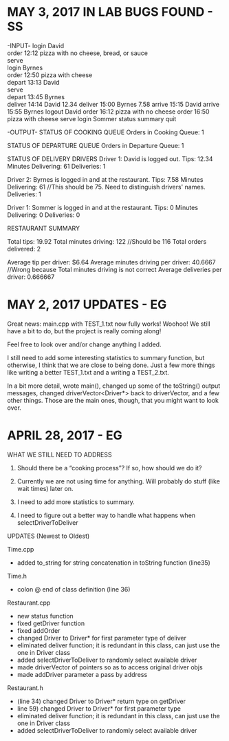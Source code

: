 # MAY 3, 2017 IN LAB BUGS FOUND - SS
-INPUT-
login David  
order 12:12 pizza with no cheese, bread, or sauce  
serve  
login Byrnes  
order 12:50 pizza with cheese  
depart 13:13 David  
serve  
depart 13:45 Byrnes  
deliver 14:14 David 12.34
deliver 15:00 Byrnes 7.58
arrive 15:15 David
arrive 15:55 Byrnes
logout David
order 16:12 pizza with no cheese
order 16:50 pizza with cheese
serve
login Sommer
status
summary
quit

-OUTPUT-
STATUS OF COOKING QUEUE
Orders in Cooking Queue: 1

STATUS OF DEPARTURE QUEUE
Orders in Departure Queue: 1

STATUS OF DELIVERY DRIVERS
Driver 1: David is logged out.
Tips: 12.34
Minutes Delivering: 61
Deliveries: 1

Driver 2: Byrnes is logged in and at the restaurant.
Tips: 7.58
Minutes Delivering: 61  //This should be 75. Need to distinguish drivers' names.
Deliveries: 1

Driver 1: Sommer is logged in and at the restaurant.
Tips: 0
Minutes Delivering: 0
Deliveries: 0

RESTAURANT SUMMARY

Total tips: 19.92
Total minutes driving: 122 //Should be 116
Total orders delivered: 2

Average tip per driver: $6.64
Average minutes driving per driver: 40.6667  //Wrong because Total minutes driving is not correct
Average deliveries per driver: 0.666667





# MAY 2, 2017 UPDATES - EG

Great news: main.cpp with TEST_1.txt now fully works! Woohoo!
We still have a bit to do, but the project is really coming along!

Feel free to look over and/or change anything I added. 

I still need to add some interesting statistics to summary function, but 
otherwise, I think that we are close to being done. Just a few more 
things like writing a better TEST_1.txt and a writing a TEST_2.txt.

In a bit more detail, wrote main(), changed up some of the toString()
output messages, changed driverVector<Driver*> back to driverVector<Driver>,
and a few other things. Those are the main ones, though, that you might
want to look over.


# APRIL 28, 2017 - EG
WHAT WE STILL NEED TO ADDRESS
1. Should there be a “cooking process”? If so, how should we do it?

2. Currently we are not using time for anything. Will probably do stuff (like wait times) later on.

3. I need to add more statistics to summary. 
4. I need to figure out a better way to handle what happens when selectDriverToDeliver 

UPDATES (Newest to Oldest)

Time.cpp 
+ added to_string for string concatenation in toString function (line35)

Time.h
+ colon @ end of class definition (line 36)

Restaurant.cpp
+ new status function 
+ fixed getDriver function
+ fixed addOrder
+ changed Driver  to Driver* for first parameter type of deliver
+ eliminated deliver function; it is redundant in this class, can just 	use the one in Driver class
+ added selectDriverToDeliver to randomly select available driver
+ made driverVector of pointers so as to access original driver objs
+ made addDriver parameter a pass by address

Restaurant.h
+ (line 34) changed Driver to Driver* return type on getDriver
+ line 59) changed Driver  to Driver* for first parameter type
+ eliminated deliver function; it is redundant in this class, can just 	use the one in Driver class
+ added selectDriverToDeliver to randomly select available driver
